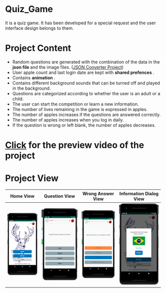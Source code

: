# Quiz_Game
It is a quiz game. It has been developed for a special request and the user interface design belongs to them.

# Project Content

- Random questions are generated with the combination of the data in the <b> json file </b> and the image files. ([JSON Converter Project](https://github.com/mwlt68/JSON-Converter))
- User apple count and last login date are kept with <b> shared prefences </b>.
- Contains <b> animation </b>.
- Contains different background sounds that can be turned off and played in the background.
- Questions are categorized according to whether the user is an adult or a child.
- The user can start the competition or learn a new information.
- The number of lives remaining in the game is expressed in apples.
- The number of apples increases if the questions are answered correctly.
- The number of apples increases when you log in daily.
- If the question is wrong or left blank, the number of apples decreases.

# [Click](https://vimeo.com/569728010) for the preview video of the project

# Project View

Home View               |  Question View               | Wrong Answer View               |  Information Dialog View 
:-------------------------:|:-------------------------:|:-------------------------:|:-------------------------:
![](image1.PNG?raw=true)|![](image2.PNG?raw=true)|![](image3.PNG?raw=true)|![](image4.PNG?raw=true)
